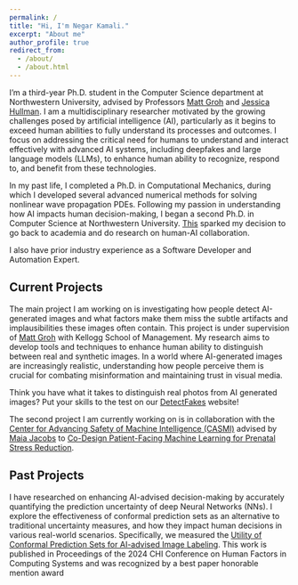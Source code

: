 ```yaml
---
permalink: /
title: "Hi, I'm Negar Kamali."
excerpt: "About me"
author_profile: true
redirect_from: 
  - /about/
  - /about.html
---
```

I’m a third-year Ph.D. student in the Computer Science department at Northwestern University, advised by Professors [Matt Groh](https://mattgroh.com/) and [Jessica Hullman](http://users.eecs.northwestern.edu/~jhullman/). I am a multidisciplinary researcher motivated by the growing challenges posed by artificial intelligence (AI), particularly as it begins to exceed human abilities to fully understand its processes and outcomes. I focus on addressing the critical need for humans to understand and interact effectively with advanced AI systems, including deepfakes and large language models (LLMs), to enhance human ability to recognize, respond to, and benefit from these technologies.

In my past life, I completed a Ph.D. in Computational Mechanics, during which I developed several advanced numerical methods for solving nonlinear wave propagation PDEs. Following my passion in understanding how AI impacts human decision-making, I began a second Ph.D. in Computer Science at Northwestern University. [This](https://www.sciencedirect.com/science/article/pii/S2589004221006477) sparked my decision to go back to academia and do research on human-AI collaboration.

I also have prior industry experience as a Software Developer and Automation Expert.  

## Current Projects

The main project I am working on is investigating how people detect AI-generated images and what factors make them miss the subtle artifacts and implausibilities these images often contain. This project is under supervision of [Matt Groh](https://mattgroh.com/) with Kellogg School of Management. My research aims to develop tools and techniques to enhance human ability to distinguish between real and synthetic images. In a world where AI-generated images are increasingly realistic, understanding how people perceive them is crucial for combating misinformation and maintaining trust in visual media. 

Think you have what it takes to distinguish real photos from AI generated images? Put your skills to the test on our [DetectFakes](https://detectfakes.kellogg.northwestern.edu/) website!

The second project I am currently working on is in collaboration with the [Center for Advancing Safety of Machine Intelligence (CASMI)](https://casmi.northwestern.edu/) advised by [Maia Jacobs](https://sites.northwestern.edu/nupath/people/) to [Co-Design Patient-Facing Machine Learning for Prenatal Stress Reduction](https://casmi.northwestern.edu/research/projects/prenatal-stress-reduction.html).

## Past Projects

I have researched on enhancing AI-advised decision-making by accurately quantifying the prediction uncertainty of deep Neural Networks (NNs). I explore the effectiveness of conformal prediction sets as an alternative to traditional uncertainty measures, and how they impact human decisions in various real-world scenarios. Specifically, we measured the [Utility of Conformal Prediction Sets for AI-advised Image Labeling](https://arxiv.org/abs/2401.08876). This work is published in Proceedings of the 2024 CHI Conference on Human Factors in Computing Systems and was recognized by a best paper honorable mention award







